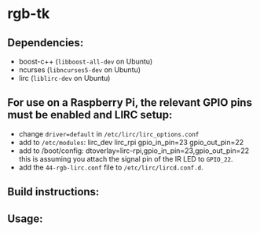 # rgb-tk

## Dependencies:
- boost-c++ (`libboost-all-dev` on Ubuntu)
- ncurses (`libncurses5-dev` on Ubuntu)
- lirc (`liblirc-dev` on Ubuntu)

## For use on a Raspberry Pi, the relevant GPIO pins must be enabled and LIRC setup:
- change `driver=default` in `/etc/lirc/lirc_options.conf`
- add to `/etc/modules`:
    lirc_dev
    lirc_rpi gpio_in_pin=23 gpio_out_pin=22
- add to /boot/config:
    dtoverlay=lirc-rpi,gpio_in_pin=23,gpio_out_pin=22
this is assuming you attach the signal pin of the IR LED to `GPIO_22`.
- add the `44-rgb-lirc.conf` file to `/etc/lirc/lircd.conf.d`.

## Build instructions:



## Usage:

